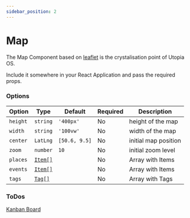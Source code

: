 ```yaml
---
sidebar_position: 2
---
```


# Map

The Map Component based on [leaflet](https://leafletjs.com) is the crystalisation point of Utopia OS.

Include it somewhere in your React Application and pass the required props.

### Options


 Option         | Type              | Default      | Required   | Description 
 ---            | ---               | ---          | ---        | ---    
 `height`       | `string`          |`'400px'`     |    No      | height of the map           
 `width`        | `string`          |`'100vw'`     |    No      | width of the map
 `center`       | `LatLng`          |`[50.6, 9.5]` |    No      | initial map position           
 `zoom`         | `number`          |`10`          |    No      | initial zoom level
 `places`       | [`Item[]`](https://utopia-os.org/docs/utopia-ui/map-components/item)|         |  No         | Array with Items           
 `events`       | [`Item[]`](https://utopia-os.org/docs/utopia-ui/map-components/item)|         |  No         | Array with Items             
 `tags`       | [`Tag[]`](https://utopia-os.org/docs/utopia-ui/map-components/tag)    |         |  No         | Array with Tags        


### ToDos
[Kanban Board](https://github.com/utopia-os/utopia-ui/projects/1)